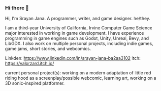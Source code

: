### Hi there 👋

<!--
**ValorZard/ValorZard** is a ✨ _special_ ✨ repository because its `README.md` (this file) appears on your GitHub profile.

Here are some ideas to get you started:

- 🔭 I’m currently working on ...
- 🌱 I’m currently learning ...
- 👯 I’m looking to collaborate on ...
- 🤔 I’m looking for help with ...
- 💬 Ask me about ...
- 📫 How to reach me: ...
- 😄 Pronouns: ...
- ⚡ Fun fact: ...
-->

Hi, I'm Srayan Jana. A programmer, writer, and game designer. he/they.

I am a third-year University of California, Irvine Computer Game Science major interested in working in game development. I have experience programming in game engines such as Godot, Unity, Unreal, Bevy, and LibGDX. I also work on multiple personal projects, including indie games, game jams, short stories, and webcomics.

Linkden: https://www.linkedin.com/in/srayan-jana-ba2aa3102
Itch: https://valorzard.itch.io/

current personal project(s): working on a modern adaptation of little red riding hood as a screenplay/possible webcomic, learning art, working on a 3D sonic-inspired platformer.

